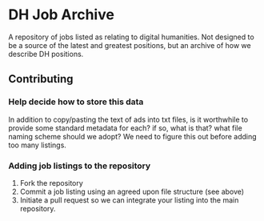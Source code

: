 DH Job Archive
=============
A repository of jobs listed as relating to digital humanities. Not designed to be a source of the latest and greatest positions, but an archive of how we describe DH positions.

Contributing
------------
### Help decide how to store this data

In addition to copy/pasting the text of ads into txt files, is it worthwhile to provide some standard metadata for each? if so, what is that? what file naming scheme should we adopt? We need to figure this out before adding too many listings.

### Adding job listings to the repository
1. Fork the repository
2. Commit a job listing using an agreed upon file structure (see above)
3. Initiate a pull request so we can integrate your listing into the main repository.